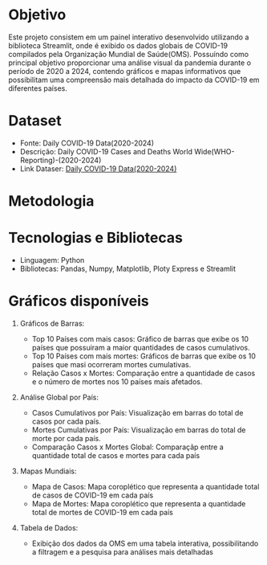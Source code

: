 # Objetivo
Este projeto consistem em um painel interativo desenvolvido utilizando a biblioteca Streamlit, onde é exibido os dados globais de COVID-19 compilados pela Organização Mundial de Saúde(OMS). Possuíndo como principal objetivo proporcionar uma análise visual da pandemia durante o período de 2020 a 2024, contendo gráficos e mapas informativos que possibilitam uma compreensão mais detalhada do impacto da COVID-19 em diferentes países.

# Dataset
- Fonte: Daily COVID-19 Data(2020-2024)
- Descrição: Daily COVID-19 Cases and Deaths World Wide(WHO-Reporting)-(2020-2024)
- Link Dataser: [Daily COVID-19 Data(2020-2024)](https://www.kaggle.com/datasets/abdoomoh/daily-covid-19-data-2020-2024)

# Metodologia

# Tecnologias e Bibliotecas
- Linguagem: Python
- Bibliotecas: Pandas, Numpy, Matplotlib, Ploty Express e Streamlit

# Gráficos disponíveis
1. Gráficos de Barras:
    - Top 10 Países com mais casos: Gráfico de barras que exibe os 10 países que possuiram a maior quantidades de casos cumulativos.
    - Top 10 Países com mais mortes: Gráficos de barras que exibe os 10 países que masi ocorreram mortes cumulativas.
    - Relação Casos x Mortes: Comparação entre a quantidade de casos e o número de mortes nos 10 países mais afetados.

2. Análise Global por País:
    - Casos Cumulativos por País: Visualização em barras do total de casos por cada país.
    - Mortes Cumulativas por País: Visualização em barras do total de morte por cada país.
    - Comparação Casos x Mortes Global: Comparaçãp entre a quantidade total de casos e mortes para cada país

3. Mapas Mundiais:
    - Mapa de Casos: Mapa coroplético que representa a quantidade total de casos de COVID-19 em cada país
    - Mapa de Mortes: Mapa coroplético que representa a quantidade total de mortes de COVID-19 em cada país

4. Tabela de Dados:
    - Exibição dos dados da OMS em uma tabela interativa, possibilitando a filtragem e a pesquisa para análises mais detalhadas